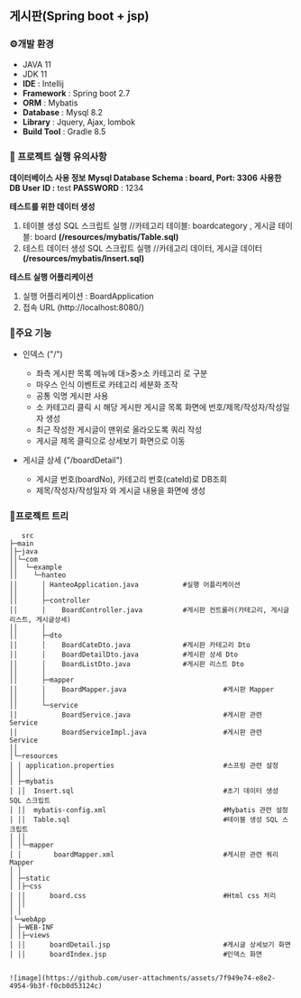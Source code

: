 ## 게시판(Spring boot + jsp)

### ⚙개발 환경
- JAVA 11
- JDK 11
- **IDE** : Intellij   
- **Framework** : Spring boot 2.7
- **ORM** : Mybatis
- **Database** : Mysql 8.2
- **Library** : Jquery, Ajax, lombok
- **Build Tool** : Gradle 8.5

### 🔑 프로젝트 실행 유의사항
**데이터베이스 사용 정보**
**Mysql Database Schema : board, Port: 3306**
**사용한 DB User**
**ID :** test
**PASSWORD** : 1234

**테스트를 위한 데이터 생성**
1. 테이블 생성 SQL 스크립트 실행 //카테고리 테이블: boardcategory , 게시글 테이블: board
**(/resources/mybatis/Table.sql)**
2. 테스트 데이터 생성 SQL 스크립트 실행 //카테고리 데이터, 게시글 데이터
**(/resources/mybatis/Insert.sql)**

**테스트 실행 어플리케이션**
1. 실행 어플리케이션 : BoardApplication
2. 접속 URL (http://localhost:8080/)
  
### 📌주요 기능 
* 인덱스 ("/")

  - 좌측 게시판 목록 메뉴에 대>중>소 카테고리 로 구분
  - 마우스 인식 이벤트로 카테고리 세분화 조작
  - 공통 익명 게시판 사용
  - 소 카테고리 클릭 시 해당 게시판 게시글 목록 화면에 번호/제목/작성자/작성일자 생성
  - 최근 작성한 게시글이 맨위로 올라오도록 쿼리 작성
  - 게시글 제목 클릭으로 상세보기 화면으로 이동

* 게시글 상세 ("/boardDetail")

  - 게시글 번호(boardNo), 카테고리 번호(cateId)로 DB조회
  - 제목/작성자/작성일자 와 게시글 내용을 화면에 생성
      
### 🎄프로젝트 트리
```
   src
├─main                                
│├─java
││└─com
││  └─example
││    └─hanteo
││      │ HanteoApplication.java           #실행 어플리케이션
││      │      
││      ├─controller
││      │    BoardController.java          #게시판 컨트롤러(카테고리, 게시글리스트, 게시글상세)
││      │      
││      ├─dto
││      │    BoardCateDto.java             #게시판 카테고리 Dto
││      │    BoardDetailDto.java           #게시판 상세 Dto
││      │    BoardListDto.java             #게시판 리스트 Dto
││      │      
││      ├─mapper
││      │    BoardMapper.java                        #게시판 Mapper
││      │      
││      └─service
││           BoardService.java                       #게시판 관련 Service
││           BoardServiceImpl.java                   #게시판 관련 Service
││                      
│└─resources
│ │ application.properties                           #스프링 관련 설정
│ │  
│ ├─mybatis
│ ││  Insert.sql                                     #초기 데이터 생성 SQL 스크립트
│ ││  mybatis-config.xml                             #Mybatis 관련 설정
│ ││  Table.sql                                      #테이블 생성 SQL 스크립트
│ ││  
│ │└─mapper
│ │        boardMapper.xml                           #게시판 관련 쿼리 Mapper
│ │        
│ ├─static
│ │├─css
│ ││      board.css                                  #Html css 처리
│ ││      
│ │          
|└─webApp
│ ├─WEB-INF
│ │├─views
│ ││      boardDetail.jsp                            #게시글 상세보기 화면
│ ││      boardIndex.jsp                             #인덱스 화면


![image](https://github.com/user-attachments/assets/7f949e74-e8e2-4954-9b3f-f0cb0d53124c)


